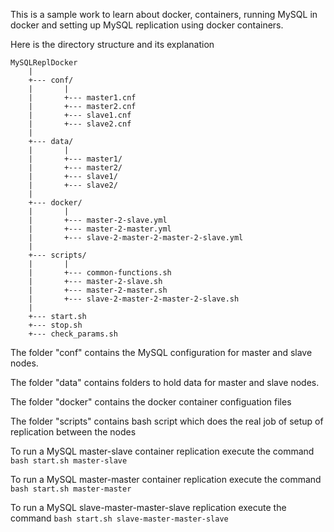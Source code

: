 This is a sample work to learn about docker, containers, running MySQL in docker and setting up MySQL
replication using docker containers.

Here is the directory structure and its explanation

    MySQLReplDocker
        |
        +--- conf/
        |       |
        |       +--- master1.cnf
        |       +--- master2.cnf
        |       +--- slave1.cnf
        |       +--- slave2.cnf
        |
        +--- data/
        |       |
        |       +--- master1/
        |       +--- master2/
        |       +--- slave1/
        |       +--- slave2/
        |
        +--- docker/
        |       |
        |       +--- master-2-slave.yml
        |       +--- master-2-master.yml
        |       +--- slave-2-master-2-master-2-slave.yml
        |
        +--- scripts/
        |       |
        |       +--- common-functions.sh
        |       +--- master-2-slave.sh
        |       +--- master-2-master.sh
        |       +--- slave-2-master-2-master-2-slave.sh
        |
        +--- start.sh
        +--- stop.sh
        +--- check_params.sh


The folder "conf" contains the MySQL configuration for master and slave nodes.

The folder "data" contains folders to hold data for master and slave nodes.

The folder "docker" contains the docker container configuation files

The folder "scripts" contains bash script which does the real job of setup of replication between the nodes


To run a MySQL master-slave container replication execute the command
```bash start.sh master-slave```

To run a MySQL master-master container replication execute the command
```bash start.sh master-master```

To run a MySQL slave-master-master-slave replication execute the command
```bash start.sh slave-master-master-slave```
